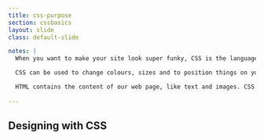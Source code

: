```yaml
---
title: css-purpose
section: cssbasics
layout: slide
class: default-slide

notes: |
  When you want to make your site look super funky, CSS is the language you want.

  CSS can be used to change colours, sizes and to position things on your page.

  HTML contains the content of our web page, like text and images. CSS is what we use to make it look exactly how we want. 
  
---
```


## Designing with CSS
